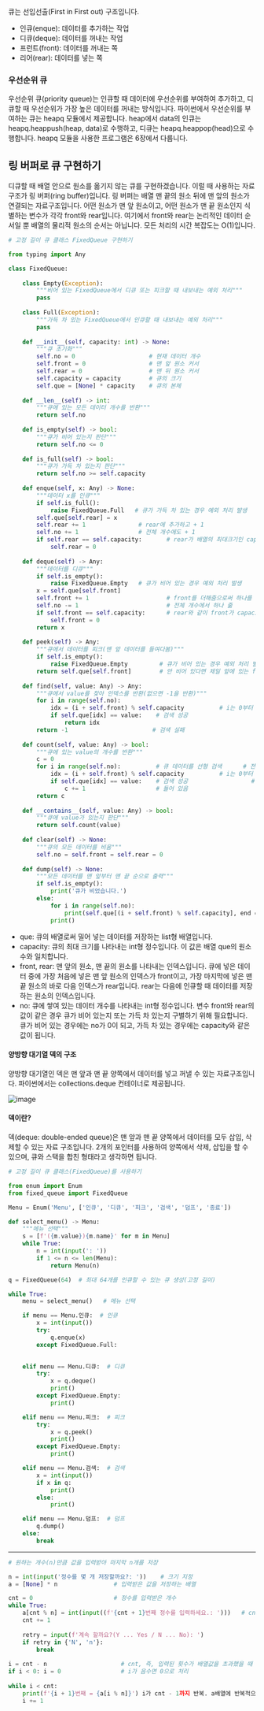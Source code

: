 큐는 선입선출(First in First out) 구조입니다.

- 인큐(enque): 데이터를 추가하는 작업
- 디큐(deque): 데이터를 꺼내는 작업
- 프런트(front): 데이터를 꺼내는 쪽
- 리어(rear): 데이터를 넣는 쪽

### 우선순위 큐

우선순위 큐(priority queue)는 인큐할 때 데이터에 우선순위를 부여하여 추가하고, 디큐할 때 우선순위가 가장 높은 데이터를 꺼내는 방식입니다. 파이썬에서 우선순위를 부여하는 큐는 heapq 모듈에서 제공합니다. heap에서 data의 인큐는 heapq.heappush(heap, data)로 수행하고, 디큐는 heapq.heappop(head)으로 수행합니다. heapq 모듈을 사용한 프로그램은 6장에서 다룹니다.

## 링 버퍼로 큐 구현하기

디큐할 때 배열 안으로 원소를 옮기지 않는 큐를 구현하겠습니다. 이럴 때 사용하는 자료구조가 링 버퍼(ring buffer)입니다. 링 버퍼는 배열
맨 끝의 원소 뒤에 맨 앞의 원소가 연결되는 자료구조입니다. 어떤 원소가 맨 앞 원소이고, 어떤 원소가 맨 끝 원소인지 식별하는 변수가 각각
front와 rear입니다. 여기에서 front와 rear는 논리적인 데이터 순서일 뿐 배열의 물리적 원소의 순서는 아닙니다.
모든 처리의 시간 복잡도는 O(1)입니다.

```py
# 고정 길이 큐 클래스 FixedQueue 구현하기

from typing import Any

class FixedQueue:
    
    class Empty(Exception):
        """비어 있는 FixedQueue에서 디큐 또는 피크할 때 내보내는 예외 처리"""
        pass
    
    class Full(Exception):
        """가득 차 있는 FixedQueue에서 인큐할 때 내보내는 예외 처리"""
        pass
    
    def __init__(self, capacity: int) -> None:
        """큐 초기화"""
        self.no = 0                     # 현재 데이터 개수
        self.front = 0                  # 맨 앞 원소 커서
        self.rear = 0                   # 맨 뒤 원소 커서
        self.capacity = capacity        # 큐의 크기
        self.que = [None] * capacity    # 큐의 본체
        
    def __len__(self) -> int:
        """큐에 있는 모든 데이터 개수를 반환"""
        return self.no
    
    def is_empty(self) -> bool:
        """큐가 비어 있는지 판단"""
        return self.no <= 0
    
    def is_full(self) -> bool:
        """큐가 가득 차 있는지 판단"""
        return self.no >= self.capacity
    
    def enque(self, x: Any) -> None:
        """데이터 x를 인큐"""
        if self.is_full():
            raise FixedQueue.Full   # 큐가 가득 차 있는 경우 예외 처리 발생
        self.que[self.rear] = x
        self.rear += 1               # rear에 추가하고 + 1
        self.no += 1                 # 전체 개수에도 + 1
        if self.rear == self.capacity:       # rear가 배열의 최대크기인 capacity에 도달했을 때 
            self.rear = 0                                                       # 0으로 설정해줌으로써 링 버퍼로 동작
    
    def deque(self) -> Any:
        """데이터를 디큐"""
        if self.is_empty():
            raise FixedQueue.Empty   # 큐가 비어 있는 경우 예외 처리 발생
        x = self.que[self.front]
        self.front += 1                      # front를 더해줌으로써 하나를 없애버림
        self.no -= 1                         # 전체 개수에서 하나 줆
        if self.front == self.capacity:      # rear와 같이 front가 capacity에 도달하면 
            self.front = 0                                                    # 0으로 설정해줌으로써 링 버퍼로 동작
        return x
    
    def peek(self) -> Any:
        """큐에서 데이터를 피크(맨 앞 데이터를 들여다봄)"""
        if self.is_empty():
            raise FixedQueue.Empty         # 큐가 비어 있는 경우 예외 처리 발생
        return self.que[self.front]        # 안 비어 있다면 제일 앞에 있는 front 값 반환
    
    def find(self, value: Any) -> Any:
        """큐에서 value를 찾아 인덱스를 반환(없으면 -1을 반환)"""
        for i in range(self.no):
            idx = (i + self.front) % self.capacity          # i는 0부터 시작
            if self.que[idx] == value:    # 검색 성공
                return idx
        return -1                        # 검색 실패 
    
    def count(self, value: Any) -> bool:
        """큐에 있는 value의 개수를 반환"""
        c = 0
        for i in range(self.no):          # 큐 데이터를 선형 검색      # 전체 개수까지 반복
            idx = (i + self.front) % self.capacity          # i는 0부터 시작
            if self.que[idx] == value:    # 검색 성공                  # 발견되면 + 1 해주고 동작
                c += 1                    # 들어 있음
        return c
    
    def __contains__(self, value: Any) -> bool:
        """큐에 value가 있는지 판단"""
        return self.count(value)
    
    def clear(self) -> None:
        """큐의 모든 데이터를 비움"""
        self.no = self.front = self.rear = 0                           # 개수, 앞, 뒤 모두 0으로 설정
        
    def dump(self) -> None:
        """모든 데이터를 맨 앞부터 맨 끝 순으로 출력"""
        if self.is_empty():
            print('큐가 비었습니다.')
        else:                                  
            for i in range(self.no):
                print(self.que[(i + self.front) % self.capacity], end = '')# find() 함수에서 쓰는 코드와 동일. 찾는대로 출력
            print()
```

- que: 큐의 배열로써 밀어 넣는 데이터를 저장하는 list형 배열입니다.
- capacity: 큐의 최대 크기를 나타내는 int형 정수입니다. 이 값은 배열 que의 원소 수와 일치합니다.
- front, rear: 맨 앞의 원소, 맨 끝의 원소를 나타내는 인덱스입니다. 큐에 넣은 데이터 중에 가장 처음에 넣은 맨 앞 원소의 인덱스가
front이고, 가장 마지막에 넣은 맨 끝 원소의 바로 다음 인덱스가 rear입니다. rear는 다음에 인큐할 때 데이터를 저장하는 원소의 인덱스입니다.
- no: 큐에 쌓여 있는 데이터 개수를 나타내는 int형 정수입니다. 변수 front와 rear의 값이 같은 경우 큐가 비어 있는지 또는 가득 차 있는지
구별하기 위해 필요합니다. 큐가 비어 있는 경우에는 no가 0이 되고, 가득 차 있는 경우에는 capacity와 같은 값이 됩니다.

#### 양방향 대기열 덱의 구조

양방향 대기열인 덱은 맨 앞과 맨 끝 양쪽에서 데이터를 넣고 꺼낼 수 있는 자료구조입니다. 파이썬에서는 collections.deque 컨테이너로 제공됩니다.

![image](https://user-images.githubusercontent.com/84713532/202594289-b039fd9a-9021-41a2-96e0-d0c089b2c5a0.png)

#### 덱이란?

덱(deque: double-ended queue)은 맨 앞과 맨 끝 양쪽에서 데이터를 모두 삽입, 삭제할 수 있는 자료 구조입니다. 2개의 포인터를 사용하여
양쪽에서 삭제, 삽입을 할 수 있으며, 큐와 스택을 합친 형태라고 생각하면 됩니다.

```py
# 고정 길이 큐 클래스(FixedQueue)를 사용하기

from enum import Enum
from fixed_queue import FixedQueue

Menu = Enum('Menu', ['인큐', '디큐', '피크', '검색', '덤프', '종료'])

def select_menu() -> Menu:
    """메뉴 선택"""
    s = [f'({m.value}){m.name}' for m in Menu]
    while True:
        n = int(input(': '))
        if 1 <= n <= len(Menu):
            return Menu(n)

q = FixedQueue(64)  # 최대 64개를 인큐할 수 있는 큐 생성(고정 길이)

while True:
    menu = select_menu()   # 메뉴 선택

    if menu == Menu.인큐:  # 인큐
        x = int(input())
        try:
            q.enque(x)
        except FixedQueue.Full:
            

    elif menu == Menu.디큐:  # 디큐
        try:
            x = q.deque()
            print()
        except FixedQueue.Empty:
            print()

    elif menu == Menu.피크:  # 피크
        try:
            x = q.peek()
            print()
        except FixedQueue.Empty:
            print()

    elif menu == Menu.검색:  # 검색
        x = int(input())
        if x in q:
            print()
        else:
            print()

    elif menu == Menu.덤프:  # 덤프
        q.dump()
    else:
        break
```

---

```py
# 원하는 개수(n)만큼 값을 입력받아 마지막 n개를 저장

n = int(input('정수를 몇 개 저장할까요?: '))    # 크기 지정
a = [None] * n                # 입력받은 값을 저장하는 배열

cnt = 0                       # 정수를 입력받은 개수
while True:
    a[cnt % n] = int(input((f'{cnt + 1}번째 정수를 입력하세요.: ')))   # cnt + 1 -> 다음 큐에 값 입력
    cnt += 1
    
    retry = input(f'계속 할까요?(Y ... Yes / N ... No): ')
    if retry in {'N', 'n'}:
        break
        
i = cnt - n                     # cnt, 즉, 입력된 횟수가 배열값을 초과했을 때 i가 양수
if i < 0: i = 0                 # i가 음수면 0으로 처리
    
while i < cnt:
    print(f'{i + 1}번째 = {a[i % n]}') i가 cnt - 1까지 반복. a배열에 반복적으로 입력
    i += 1
```
